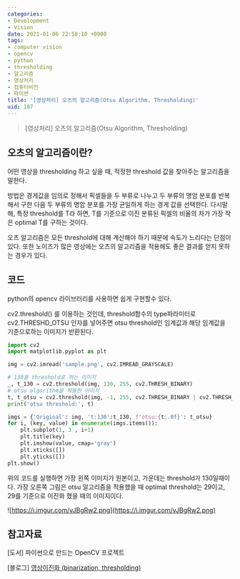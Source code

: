```yaml
---
categories:
- Development
- Vision
date: 2021-01-06 22:58:10 +0900
tags:
- computer vision
- opencv
- python
- thresholding
- 알고리즘
- 영상처리
- 컴퓨터비전
- 파이썬
title: '[영상처리] 오츠의 알고리즘(Otsu Algorithm, Thresholding)'
uid: 107
---
```


> [영상처리] 오츠의 알고리즘(Otsu Algorithm, Thresholding)
> 

## 오츠의 알고리즘이란?

어떤 영상을 thresholding 하고 싶을 때, 적정한 threshold 값을 찾아주는 알고리즘을 말한다. 

방법은 경게값을 임의로 정해서 픽셀들을 두 부류로 나누고 두 부류의 명암 분포를 반복해서 구한 다음 두 부류의 명암 분포를 가장 균일하게 하는 경게 값을 선택한다. 다시말해, 특정 threshold를 T라 하면, T를 기준으로 이진 분류된 픽셀의 비율의 차가 가장 작은 optimal T를 구하는 것이다.

오츠 알고리즘은 모든 threshold에 대해 계산해야 하기 때문에 속도가 느리다는 단점이 있다. 또한 노이즈가 많은 영상에는 오츠의 알고리즘을 적용해도 좋은 결과를 얻지 못하는 경우가 있다.

## 코드

python의 opencv 라이브러리를 사용하면 쉽게 구현할수 있다. 

cv2.threshold() 를 이용하는 것인데, threshold함수의 type파라미터로 cv2.THRESHD_OTSU 인자를 넣어주면 otsu threshold인 임계값과 해당 임계값을 기준으로하는 이미지가 반환된다.

```python
import cv2
import matplotlib.pyplot as plt

img = cv2.imread('sample.png', cv2.IMREAD_GRAYSCALE)

# 130을 threshold로 하는 이미지
_, t_130 = cv2.threshold(img, 130, 255, cv2.THRESH_BINARY)
# otsu algorithm을 적용한 이미지
t, t_otsu = cv2.threshold(img, -1, 255, cv2.THRESH_BINARY | cv2.THRESH_OTSU)
print('otsu threshold:', t)

imgs = {'Original': img, 't:130':t_130, f'otsu:{t:.0f}': t_otsu}
for i, (key, value) in enumerate(imgs.items()):
    plt.subplot(1, 3 , i+1)
    plt.title(key)
    plt.imshow(value, cmap='gray')
    plt.xticks([])
    plt.yticks([])
plt.show()
```

위의 코드를 실행하면 가장 왼쪽 이미지가 원본이고, 가운데는 threshold가 130일때이다. 가장 오른쪽 그림은 otsu 알고리즘을 적용했을 때 optimal threshold는 29이고, 29를 기준으로 이진화 했을 때의 이미지이다.

![https://i.imgur.com/vJBgRw2.png](https://i.imgur.com/vJBgRw2.png)

## 참고자료

[도서] 파이썬으로 만드는 OpenCV 프로젝트

[블로그] [영상이진화 (binarization, thresholding)](https://darkpgmr.tistory.com/115)